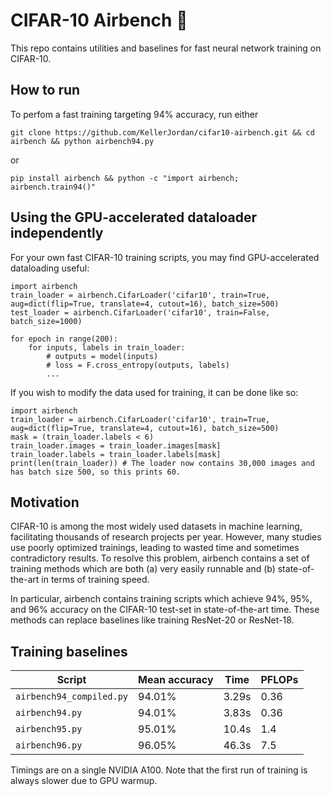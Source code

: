 # CIFAR-10 Airbench 💨

This repo contains utilities and baselines for fast neural network training on CIFAR-10.


## How to run

To perfom a fast training targeting 94% accuracy, run either

```
git clone https://github.com/KellerJordan/cifar10-airbench.git && cd airbench && python airbench94.py
```

or

```
pip install airbench && python -c "import airbench; airbench.train94()"
```


## Using the GPU-accelerated dataloader independently

For your own fast CIFAR-10 training scripts, you may find GPU-accelerated dataloading useful:
```
import airbench
train_loader = airbench.CifarLoader('cifar10', train=True, aug=dict(flip=True, translate=4, cutout=16), batch_size=500)
test_loader = airbench.CifarLoader('cifar10', train=False, batch_size=1000)

for epoch in range(200):
    for inputs, labels in train_loader:
        # outputs = model(inputs)
        # loss = F.cross_entropy(outputs, labels)
        ...
```

If you wish to modify the data used for training, it can be done like so:
```
import airbench
train_loader = airbench.CifarLoader('cifar10', train=True, aug=dict(flip=True, translate=4, cutout=16), batch_size=500)
mask = (train_loader.labels < 6)
train_loader.images = train_loader.images[mask]
train_loader.labels = train_loader.labels[mask]
print(len(train_loader)) # The loader now contains 30,000 images and has batch size 500, so this prints 60.
```


## Motivation

CIFAR-10 is among the most widely used datasets in machine learning, facilitating thousands of research projects per year. 
However, many studies use poorly optimized trainings, leading to wasted time and sometimes contradictory results.
To resolve this problem, airbench contains a set of training methods which are both (a) very easily runnable and (b) state-of-the-art in terms of training speed.

In particular, airbench contains training scripts which achieve 94%, 95%, and 96% accuracy on the CIFAR-10 test-set in state-of-the-art time.
These methods can replace baselines like training ResNet-20 or ResNet-18.


## Training baselines

| Script | Mean accuracy | Time | PFLOPs |
| - | - | - | - |
| `airbench94_compiled.py` | 94.01% | 3.29s | 0.36 |
| `airbench94.py` | 94.01% | 3.83s | 0.36 |
| `airbench95.py` | 95.01% | 10.4s | 1.4 |
| `airbench96.py` | 96.05% | 46.3s | 7.5 |

Timings are on a single NVIDIA A100.
Note that the first run of training is always slower due to GPU warmup.


